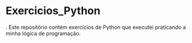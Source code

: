 # Exercicios_Python
. Este repositório contém exercícios de Python que executei praticando a minha lógica de programação.
